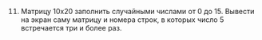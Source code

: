 11. Матрицу 10x20 заполнить случайными числами от 0 до 15. Вывести на экран саму матрицу и номера строк, в 
которых число 5 встречается три и более раз. 